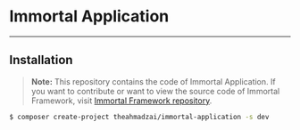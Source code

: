 # Immortal Application

-----------------------------------

## Installation

> **Note:** This repository contains the code of Immortal Application. If you want to contribute or want to view the source code of Immortal Framework, visit [Immortal Framework repository](https://github.com/theahmadzai/immortal-framework).

```bash
$ composer create-project theahmadzai/immortal-application -s dev
```
